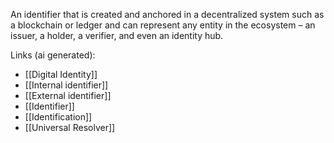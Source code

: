 An identifier that is created and anchored in a decentralized system such as a blockchain or ledger and can represent any entity in the ecosystem – an issuer, a holder, a verifier, and even an identity hub.

Links (ai generated):
 - [[Digital Identity]]
 - [[Internal identifier]]
 - [[External identifier]]
 - [[Identifier]]
 - [[Identification]]
 - [[Universal Resolver]]
